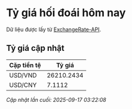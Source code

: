 # Tỷ giá hối đoái hôm nay

Dữ liệu được lấy từ [ExchangeRate-API](https://www.exchangerate-api.com/).

## Tỷ giá cập nhật

| Cặp tiền tệ | Tỷ giá |
|---|---|
| USD/VND | 26210.2434 |
| USD/CNY | 7.1112 |

*Cập nhật lần cuối: 2025-09-17 03:22:08*

